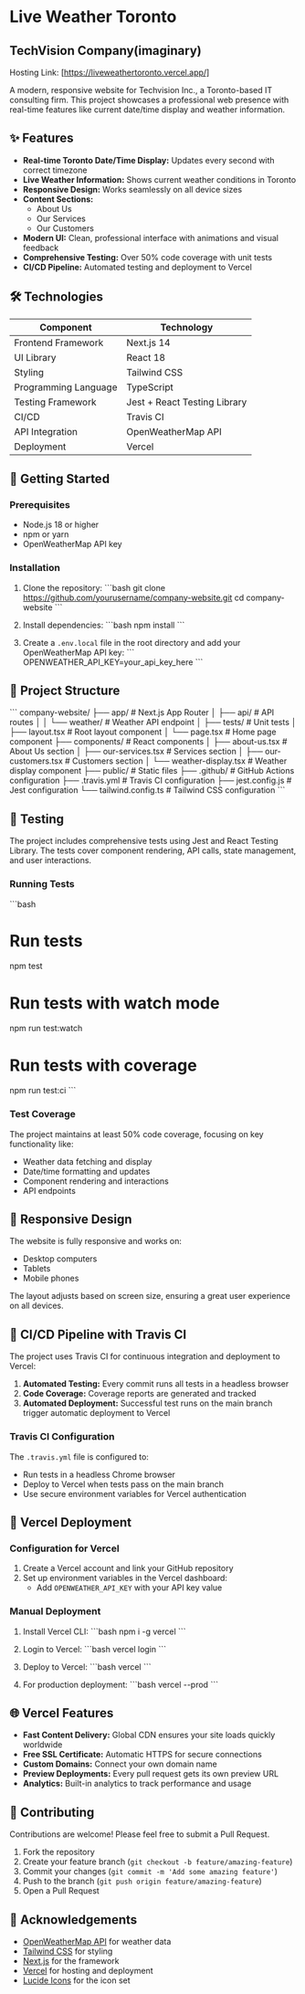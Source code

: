 
# Live Weather Toronto
## TechVision Company(imaginary)


Hosting Link: [https://liveweathertoronto.vercel.app/]


A modern, responsive website for Techvision Inc., a Toronto-based IT consulting firm. This project showcases a professional web presence with real-time features like current date/time display and weather information.

## ✨ Features

- **Real-time Toronto Date/Time Display:** Updates every second with correct timezone
- **Live Weather Information:** Shows current weather conditions in Toronto
- **Responsive Design:** Works seamlessly on all device sizes
- **Content Sections:**
  - About Us
  - Our Services
  - Our Customers
- **Modern UI:** Clean, professional interface with animations and visual feedback
- **Comprehensive Testing:** Over 50% code coverage with unit tests
- **CI/CD Pipeline:** Automated testing and deployment to Vercel

## 🛠️ Technologies

| Component | Technology |
|-----------|------------|
| Frontend Framework | Next.js 14 |
| UI Library | React 18 |
| Styling | Tailwind CSS |
| Programming Language | TypeScript |
| Testing Framework | Jest + React Testing Library |
| CI/CD | Travis CI |
| API Integration | OpenWeatherMap API |
| Deployment | Vercel |

## 🚀 Getting Started

### Prerequisites

- Node.js 18 or higher
- npm or yarn
- OpenWeatherMap API key

### Installation

1. Clone the repository:
   \`\`\`bash
   git clone https://github.com/yourusername/company-website.git
   cd company-website
   \`\`\`

2. Install dependencies:
   \`\`\`bash
   npm install
   \`\`\`

3. Create a `.env.local` file in the root directory and add your OpenWeatherMap API key:
   \`\`\`
   OPENWEATHER_API_KEY=your_api_key_here
   \`\`\`

## 📂 Project Structure

\`\`\`
company-website/
├── app/                  # Next.js App Router
│   ├── api/              # API routes
│   │   └── weather/      # Weather API endpoint
│   ├── tests/            # Unit tests
│   ├── layout.tsx        # Root layout component
│   └── page.tsx          # Home page component
├── components/           # React components
│   ├── about-us.tsx      # About Us section
│   ├── our-services.tsx  # Services section
│   ├── our-customers.tsx # Customers section
│   └── weather-display.tsx # Weather display component
├── public/               # Static files
├── .github/              # GitHub Actions configuration
├── .travis.yml           # Travis CI configuration
├── jest.config.js        # Jest configuration
└── tailwind.config.ts    # Tailwind CSS configuration
\`\`\`

## 🧪 Testing

The project includes comprehensive tests using Jest and React Testing Library. The tests cover component rendering, API calls, state management, and user interactions.

### Running Tests

\`\`\`bash
# Run tests
npm test

# Run tests with watch mode
npm run test:watch

# Run tests with coverage
npm run test:ci
\`\`\`

### Test Coverage

The project maintains at least 50% code coverage, focusing on key functionality like:
- Weather data fetching and display
- Date/time formatting and updates
- Component rendering and interactions
- API endpoints

## 📱 Responsive Design

The website is fully responsive and works on:
- Desktop computers
- Tablets
- Mobile phones

The layout adjusts based on screen size, ensuring a great user experience on all devices.

## 🔄 CI/CD Pipeline with Travis CI

The project uses Travis CI for continuous integration and deployment to Vercel:

1. **Automated Testing:** Every commit runs all tests in a headless browser
2. **Code Coverage:** Coverage reports are generated and tracked
3. **Automated Deployment:** Successful test runs on the main branch trigger automatic deployment to Vercel

### Travis CI Configuration

The `.travis.yml` file is configured to:
- Run tests in a headless Chrome browser
- Deploy to Vercel when tests pass on the main branch
- Use secure environment variables for Vercel authentication

## 🚀 Vercel Deployment

### Configuration for Vercel

1. Create a Vercel account and link your GitHub repository
2. Set up environment variables in the Vercel dashboard:
   - Add `OPENWEATHER_API_KEY` with your API key value

### Manual Deployment

1. Install Vercel CLI:
   \`\`\`bash
   npm i -g vercel
   \`\`\`

2. Login to Vercel:
   \`\`\`bash
   vercel login
   \`\`\`

3. Deploy to Vercel:
   \`\`\`bash
   vercel
   \`\`\`

4. For production deployment:
   \`\`\`bash
   vercel --prod
   \`\`\`

## 🌐 Vercel Features

- **Fast Content Delivery:** Global CDN ensures your site loads quickly worldwide
- **Free SSL Certificate:** Automatic HTTPS for secure connections
- **Custom Domains:** Connect your own domain name
- **Preview Deployments:** Every pull request gets its own preview URL
- **Analytics:** Built-in analytics to track performance and usage

## 🤝 Contributing

Contributions are welcome! Please feel free to submit a Pull Request.

1. Fork the repository
2. Create your feature branch (`git checkout -b feature/amazing-feature`)
3. Commit your changes (`git commit -m 'Add some amazing feature'`)
4. Push to the branch (`git push origin feature/amazing-feature`)
5. Open a Pull Request

## 🙏 Acknowledgements

- [OpenWeatherMap API](https://openweathermap.org/) for weather data
- [Tailwind CSS](https://tailwindcss.com/) for styling
- [Next.js](https://nextjs.org/) for the framework
- [Vercel](https://vercel.com/) for hosting and deployment
- [Lucide Icons](https://lucide.dev/) for the icon set
